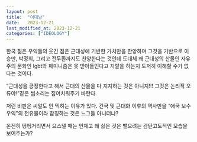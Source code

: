 ```yaml
---
layout: post
title:  "이대남"
date:   2023-12-21
last_modified_at: 2023-12-21
categories: ["IDEOLOGY"]
---
```


한국 젊은 우익들의 웃긴 점은 근대성에 기반한 가치만을 찬양하며 그것을 기반으로 이승만, 박정희, 그리고 전두환까지도 찬양한다는 것인데 도대체 왜 근대성의 산물인 자유주의 문화인 lgbt와 페미니즘은 못 받아들인다고 지랄을 하는지 도저히 이해할 수가 없다는 것이다.

“근대성을 긍정한다고 해서 근대의 산물을 다 지지하는 것은 아니지!!! 그것은 논리적 오류야!”같은 씹소리는 집어치워주기 바란다. 

저런 비판은 씨알도 안 먹히는 이유가 있다. 건국 및 근대화 이후의 역사만을 “애국 보수 우익”의 전유물이라 참칭하는 것은 느그들 아니더냐? 

온전히 떵떵거리면서 으스댈 때는 언제고 왜 싫은 것은 뱉으려는 감탄고토적인 모습을 보여주는가?

